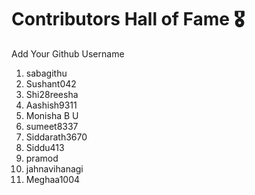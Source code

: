 # Contributors Hall of Fame 🎖
Add Your Github Username

1. sabagithu
2. Sushant042
3. Shi28reesha
4. Aashish9311
5. Monisha B U
6. sumeet8337
6. Siddarath3670
7. Siddu413
8. pramod
9. jahnavihanagi
10. Meghaa1004







